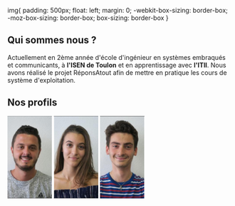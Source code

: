 <head>
  <meta charset="utf-8" />
  <title>Nous connaître</title>
  
  img{
    padding: 500px;
    float: left;
    margin: 0;
    -webkit-box-sizing: border-box;
    -moz-box-sizing: border-box;
    box-sizing: border-box
  }
</head>


## Qui sommes nous ?
Actuellement en 2ème année d'école d'ingénieur en systèmes embraqués et communicants, à **l'ISEN de Toulon** et en apprentissage avec **l'ITII**. Nous avons réalisé le projet RéponsAtout afin de mettre en pratique les cours de système d'exploitation. 


## Nos profils


<div>
  <img src="../Images/Alexis.PNG" width="100" height="185"/>
  <img src="../Images/Eva.PNG" width="100" height="185"/>
  <img src="../Images/Matteo.PNG" width="100" height="185"/>
</div>
